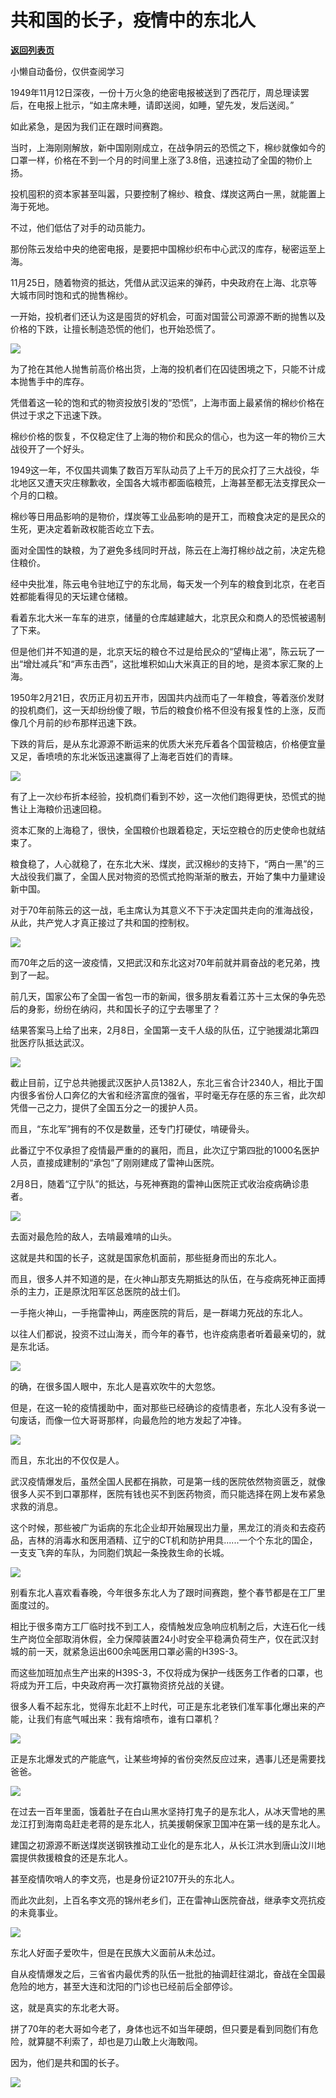 # 共和国的长子，疫情中的东北人

[**返回列表页**](/gzh/政事堂2019)

小懒自动备份，仅供查阅学习

  

1949年11月12日深夜，一份十万火急的绝密电报被送到了西花厅，周总理读罢后，在电报上批示，“如主席未睡，请即送阅，如睡，望先发，发后送阅。”

  

如此紧急，是因为我们正在跟时间赛跑。  

  

当时，上海刚刚解放，新中国刚刚成立，在战争阴云的恐慌之下，棉纱就像如今的口罩一样，价格在不到一个月的时间里上涨了3.8倍，迅速拉动了全国的物价上扬。

  

投机囤积的资本家甚至叫嚣，只要控制了棉纱、粮食、煤炭这两白一黑，就能置上海于死地。

  

不过，他们低估了对手的动员能力。

  

那份陈云发给中央的绝密电报，是要把中国棉纱织布中心武汉的库存，秘密运至上海。

  

11月25日，随着物资的抵达，凭借从武汉运来的弹药，中央政府在上海、北京等大城市同时饱和式的抛售棉纱。  

  

一开始，投机者们还认为这是囤货的好机会，可面对国营公司源源不断的抛售以及价格的下跌，让擅长制造恐慌的他们，也开始恐慌了。

  

![](https://mmbiz.qpic.cn/mmbiz_jpg/rxhS23yu8cPyjIHhRvtuQQYaQrR4FSFhVh56DVxVBe5dbEwictTsiaW9adnXQNLS9rapHjkj31j9dlIfXcMEoaWA/640?wx_fmt=jpeg)

  

为了抢在其他人抛售前高价格出货，上海的投机者们在囚徒困境之下，只能不计成本抛售手中的库存。

  

凭借着这一轮的饱和式的物资投放引发的“恐慌”，上海市面上最紧俏的棉纱价格在供过于求之下迅速下跌。

  

棉纱价格的恢复，不仅稳定住了上海的物价和民众的信心，也为这一年的物价三大战役开了一个好头。

  

1949这一年，不仅国共调集了数百万军队动员了上千万的民众打了三大战役，华北地区又遭天灾庄稼歉收，全国各大城市都面临粮荒，上海甚至都无法支撑民众一个月的口粮。

  

棉纱等日用品影响的是物价，煤炭等工业品影响的是开工，而粮食决定的是民众的生死，更决定着新政权能否屹立下去。

  

面对全国性的缺粮，为了避免多线同时开战，陈云在上海打棉纱战之前，决定先稳住粮价。

  

经中央批准，陈云电令驻地辽宁的东北局，每天发一个列车的粮食到北京，在老百姓都能看得见的天坛建仓储粮。

  

看着东北大米一车车的进京，储量的仓库越建越大，北京民众和商人的恐慌被遏制了下来。  

  

但是他们并不知道的是，北京天坛的粮仓不过是给民众的“望梅止渴”，陈云玩了一出“增灶减兵”和“声东击西”，这批堆积如山大米真正的目的地，是资本家汇聚的上海。

  

1950年2月21日，农历正月初五开市，因国共内战而屯了一年粮食，等着涨价发财的投机商们，这一天却纷纷傻了眼，节后的粮食价格不但没有报复性的上涨，反而像几个月前的纱布那样迅速下跌。

  

下跌的背后，是从东北源源不断运来的优质大米充斥着各个国营粮店，价格便宜量又足，香喷喷的东北米饭迅速赢得了上海老百姓们的青睐。

  

![](https://mmbiz.qpic.cn/mmbiz_jpg/rxhS23yu8cPyjIHhRvtuQQYaQrR4FSFh7mVNJNpDHQAOSabo7NBEYGSwGvTRXLHuaLydwicdCrurMJl7WFV1Lug/640?wx_fmt=jpeg)

  

有了上一次纱布折本经验，投机商们看到不妙，这一次他们跑得更快，恐慌式的抛售让上海粮价迅速回稳。  

  

资本汇聚的上海稳了，很快，全国粮价也跟着稳定，天坛空粮仓的历史使命也就结束了。  

  

粮食稳了，人心就稳了，在东北大米、煤炭，武汉棉纱的支持下，“两白一黑”的三大战役我们赢了，全国人民对物资的恐慌式抢购渐渐的散去，开始了集中力量建设新中国。

  

对于70年前陈云的这一战，毛主席认为其意义不下于决定国共走向的淮海战役，从此，共产党人才真正接过了共和国的控制权。

  

![](https://mmbiz.qpic.cn/mmbiz_jpg/rxhS23yu8cPyjIHhRvtuQQYaQrR4FSFhrXU5FAutIdooVThb1yDuTU3FdpOll2AmIEsvntq13olAicqyianYo7pg/640?wx_fmt=jpeg)

  

而70年之后的这一波疫情，又把武汉和东北这对70年前就并肩奋战的老兄弟，拽到了一起。

  

前几天，国家公布了全国一省包一市的新闻，很多朋友看着江苏十三太保的争先恐后的身影，纷纷在纳闷，共和国长子的辽宁去哪里了？

  

结果答案马上给了出来，2月8日，全国第一支千人级的队伍，辽宁驰援湖北第四批医疗队抵达武汉。

  

![](https://mmbiz.qpic.cn/mmbiz_jpg/rxhS23yu8cPyjIHhRvtuQQYaQrR4FSFh6Zf5UKwS2wXyV9yoQg3WICVSDIbtziaEiaibh0YJ0sVYzx2Tdev9IgAhQ/640?wx_fmt=jpeg)

  

截止目前，辽宁总共驰援武汉医护人员1382人，东北三省合计2340人，相比于国内很多省份人口奔亿的大省和经济富庶的强省，平时毫无存在感的东三省，此次却凭借一己之力，提供了全国五分之一的援护人员。

  

而且，“东北军”拥有的不仅是数量，还专门打硬仗，啃硬骨头。

  

此番辽宁不仅承担了疫情最严重的的襄阳，而且，此次辽宁第四批的1000名医护人员，直接成建制的“承包”了刚刚建成了雷神山医院。

  

2月8日，随着“辽宁队”的抵达，与死神赛跑的雷神山医院正式收治疫病确诊患者。

  

![](https://mmbiz.qpic.cn/mmbiz_jpg/rxhS23yu8cPyjIHhRvtuQQYaQrR4FSFhicvAW0UNNAQD1gY0RzpgnJCx9po9WSDBuyAZCmw2zzJf495icw1SoZXQ/640?wx_fmt=jpeg)

  

去面对最危险的敌人，去啃最难啃的山头。

  

这就是共和国的长子，这就是国家危机面前，那些挺身而出的东北人。

  

而且，很多人并不知道的是，在火神山那支先期抵达的队伍，在与疫病死神正面搏杀的主力，正是原沈阳军区总医院的战士们。  

  

一手拖火神山，一手拖雷神山，两座医院的背后，是一群竭力死战的东北人。

  

以往人们都说，投资不过山海关，而今年的春节，也许疫病患者听着最亲切的，就是东北话。

  

![](https://mmbiz.qpic.cn/mmbiz_png/rxhS23yu8cPyjIHhRvtuQQYaQrR4FSFhbynia4z0TBk6Y422gWxeUqFRtKVDughTRThEWR5Mq2NoNYNKGyAb2Ew/640?wx_fmt=png)

  

的确，在很多国人眼中，东北人是喜欢吹牛的大忽悠。

  

但是，在这一轮的疫情援助中，面对那些已经确诊的疫情患者，东北人没有多说一句废话，而像一位大哥哥那样，向最危险的地方发起了冲锋。  

  

![](https://mmbiz.qpic.cn/mmbiz_jpg/rxhS23yu8cPyjIHhRvtuQQYaQrR4FSFhbZibIwNPQyr3QmmBrrr3XgbcyoC8KXY5sBeJkibyWdoYAQoFZvxaP6mQ/640?wx_fmt=jpeg)

  

而且，东北出的不仅仅是人。

  

武汉疫情爆发后，虽然全国人民都在捐款，可是第一线的医院依然物资匮乏，就像很多人买不到口罩那样，医院有钱也买不到医药物资，而只能选择在网上发布紧急求救的消息。

  

这个时候，那些被广为诟病的东北企业却开始展现出力量，黑龙江的消炎和去疫药品，吉林的消毒水和医用酒精、辽宁的CT机和防护用具......一个个东北的国企，一支支飞奔的车队，为同胞们筑起一条挽救生命的长城。

  

![](https://mmbiz.qpic.cn/mmbiz_png/rxhS23yu8cPyjIHhRvtuQQYaQrR4FSFhWibO2omp4FYx6OibWk1ibkNPzJJKroQoLeLFOQLZNZjeaeRlvGxvZjkvg/640?wx_fmt=png)

  

别看东北人喜欢看春晚，今年很多东北人为了跟时间赛跑，整个春节都是在工厂里面度过的。

  

相比于很多南方工厂临时找不到工人，疫情触发应急响应机制之后，大连石化一线生产岗位全部取消休假，全力保障装置24小时安全平稳满负荷生产，仅在武汉封城的前一天，就紧急运出600余吨医用口罩必需的H39S-3。

  

而这些加班加点生产出来的H39S-3，不仅将成为保护一线医务工作者的口罩，也将成为开工后，中央政府再一次打赢物资挤兑战的关键。

  

很多人看不起东北，觉得东北赶不上时代，可正是东北老铁们准军事化爆出来的产能，让我们有底气喊出来：我有熔喷布，谁有口罩机？

  

![](https://mmbiz.qpic.cn/mmbiz_png/rxhS23yu8cPyjIHhRvtuQQYaQrR4FSFhDe1H4IuNVVE8PH2MHu8IGr59n4tgE7p89iaQu8FYbad5UCRNA438tAw/640?wx_fmt=png)

  

正是东北爆发式的产能底气，让某些垮掉的省份突然反应过来，遇事儿还是需要找爸爸。

  

![](https://mmbiz.qpic.cn/mmbiz_png/rxhS23yu8cPyjIHhRvtuQQYaQrR4FSFhOw2dxwdMSc3DHoBpcjWictEnPrPCia54rTKqDdzAeiacOaxH02jUI0j6w/640?wx_fmt=png)

  

在过去一百年里面，饿着肚子在白山黑水坚持打鬼子的是东北人，从冰天雪地的黑龙江打到海南岛赶走老蒋的是东北人，抗美援朝保家卫国冲在第一线的是东北人。

  

建国之初源源不断送煤炭送钢铁推动工业化的是东北人，从长江洪水到唐山汶川地震提供救援粮食的还是东北人。

  

甚至疫情吹哨人的李文亮，也是身份证2107开头的东北人。

  

而此次此刻，上百名李文亮的锦州老乡们，正在雷神山医院奋战，继承李文亮抗疫的未竟事业。

  

![](https://mmbiz.qpic.cn/mmbiz_jpg/rxhS23yu8cPyjIHhRvtuQQYaQrR4FSFhZ1DdWNKQNqstQSwZ0Jvu6sTSBxc3L0ugxLJfnl7VibmPvNiaAPe80t9A/640?wx_fmt=jpeg)

  

东北人好面子爱吹牛，但是在民族大义面前从未怂过。  

  

自从疫情爆发之后，三省省内最优秀的队伍一批批的抽调赶往湖北，奋战在全国最危险的地方，甚至大连和沈阳的门诊也已经前后全部停诊。

  

这，就是真实的东北老大哥。

  

拼了70年的老大哥如今老了，身体也远不如当年硬朗，但只要是看到同胞们有危险，就算腿不利索了，却也是刀山敢上火海敢闯。

  

因为，他们是共和国的长子。

  

![](https://mmbiz.qpic.cn/mmbiz_jpg/rxhS23yu8cPp0iaKAfe0ZsWfgGcY72o9Nror8TicrtnlDsqzY7y4Kum4fM3X0FMEGlbvm9HvZUiaETSnLt4DHNLbQ/640?wx_fmt=jpeg)

